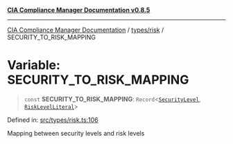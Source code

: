 [**CIA Compliance Manager Documentation v0.8.5**](../../../README.md)

***

[CIA Compliance Manager Documentation](../../../modules.md) / [types/risk](../README.md) / SECURITY\_TO\_RISK\_MAPPING

# Variable: SECURITY\_TO\_RISK\_MAPPING

> `const` **SECURITY\_TO\_RISK\_MAPPING**: `Record`\<[`SecurityLevel`](../../cia/type-aliases/SecurityLevel.md), [`RiskLevelLiteral`](../type-aliases/RiskLevelLiteral.md)\>

Defined in: [src/types/risk.ts:106](https://github.com/Hack23/cia-compliance-manager/blob/3ae0301247f765ba03c8c0fe645db4718bb8af76/src/types/risk.ts#L106)

Mapping between security levels and risk levels
